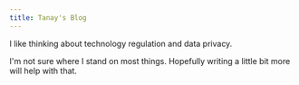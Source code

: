 ```yaml
---
title: Tanay's Blog
---
```


I like thinking about technology regulation and data privacy.

I'm not sure where I stand on most things. Hopefully writing a little bit more will help with that. 


